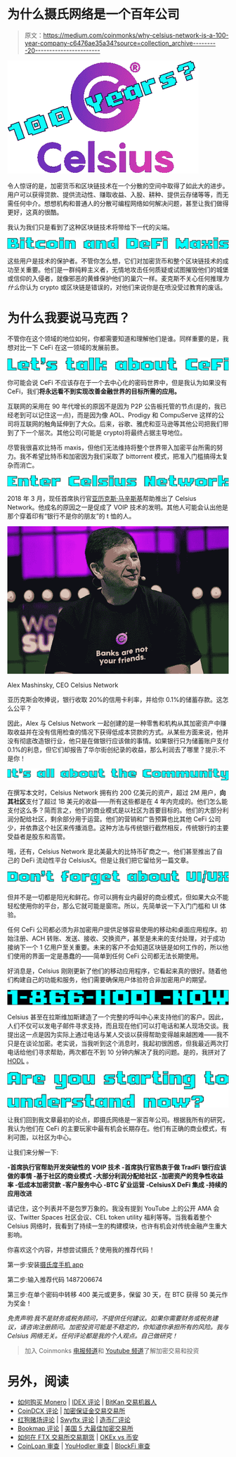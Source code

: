 # 为什么摄氏网络是一个百年公司

> 原文：<https://medium.com/coinmonks/why-celsius-network-is-a-100-year-company-c6476ae35a34?source=collection_archive---------20----------------------->

![](img/d4ce6a1ef83850a0d3858a0789789eba.png)

令人惊讶的是，加密货币和区块链技术在一个分散的空间中取得了如此大的进步。用户可以获得贷款、提供流动性、赚取收益、入股、耕种、提供云存储等等，而无需任何中介。想想机构和普通人的分散可编程网络如何解决问题，甚至让我们做得更好，这真的很酷。

我认为我们只是看到了这种区块链技术将带给下一代的尖端。

![](img/f05cd36815f7763d650c115b59d2627e.png)

这些用户是技术的保护者。不管你怎么想，它们对加密货币和整个区块链技术的成功至关重要。他们是一群纯粹主义者，无情地攻击任何质疑或试图摧毁他们的城堡或信仰的入侵者，就像邪恶的黄蜂保护他们的巢穴一样。麦克斯不关心任何推理*为什么*你认为 crypto 或区块链是错误的，对他们来说你是在喷没受过教育的废话。

# 为什么我要说马克西？

不管你在这个领域的地位如何，你都需要知道和理解他们是谁。同样重要的是，我想对比一下 CeFi 在这一领域的发展前景。

![](img/46458167e5e0c641c93b9252410b806d.png)

你可能会说 CeFi 不应该存在于一个去中心化的密码世界中，但是我认为如果没有 CeFi，我们**将永远看不到实现改善金融世界的目标所需的应用。**

互联网的采用在 90 年代增长的原因不是因为 P2P 公告板托管的节点(是的，我已经老到可以记住这一点)，而是因为像 AOL、Prodigy 和 CompuServe 这样的公司将互联网的触角延伸到了大众。后来，谷歌、雅虎和亚马逊等其他公司把我们带到了下一个层次。其他公司(可能是 crypto)将最终占据主导地位。

尽管我很喜欢比特币 maxis，但他们无法维持将整个世界带入加密平台所需的努力。我不希望比特币和加密因为我们采取了 bittorrent 模式，把准入门槛搞得太复杂而消亡。

![](img/2e3e8317e9d2dc8a2a8ac41a81d82a8a.png)

2018 年 3 月，现任首席执行官[亚历克斯·马辛斯基](https://www.mashinsky.com/)帮助推出了 Celsius Network。他成名的原因之一是促成了 VOIP 技术的发明。其他人可能会认出他是那个穿着印有“银行不是你的朋友”的 t 恤的人。

![](img/1e10c9748edceceb9949ae43da149aab.png)

Alex Mashinsky, CEO Celsius Network

亚历克斯会吹捧说，银行收取 20%的信用卡利率，并给你 0.1%的储蓄存款。这怎么公平？

因此，Alex 与 Celsius Network 一起创建的是一种零售和机构从其加密资产中赚取收益并在没有信用检查的情况下获得低成本贷款的方式。从某些方面来说，他并没有彻底改造银行业，他只是在做银行应该做的事情。如果银行只为储蓄账户支付 0.1%的利息，但它们却报告了华尔街创纪录的收益，那么利润去了哪里？提示:不是你！

![](img/21b1e3940745a9815a247861c368c58d.png)

在撰写本文时，Celsius Network 拥有约 200 亿美元的资产，超过 2M 用户，**向其社区**支付了超过 1B 美元的收益——所有这些都是在 4 年内完成的。他们怎么能支付这么多？简而言之，他们的商业模式是以社区为首要目标的。他们的大部分利润分配给社区，剩余部分用于运营。他们的营销和广告预算也比其他 CeFi 公司少，并依靠这个社区来传播消息。这种方法与传统银行截然相反，传统银行的主要受益者是股东和高管。

哦，还有，Celsius Network 是北美最大的比特币矿商之一。他们甚至推出了自己的 DeFi 流动性平台 CelsiusX。但是让我们把它留给另一篇文章。

![](img/a6fd34bef09cb870890a57d7a49cd5e3.png)

但并不是一切都是阳光和鲜花。你可以拥有业内最好的商业模式，但如果大众不能轻松使用你的平台，那么它就可能是窗帘。所以，先简单说一下入门门槛和 UI 体验。

任何 CeFi 公司都必须为非加密用户提供足够容易使用的移动和桌面应用程序。初始注册、ACH 转账、发送、接收、交换资产，甚至是未来的支付处理，对于成功接纳下一个 1 亿用户至关重要。未来的客户不会知道区块链是如何工作的，所以他们使用的界面一定是愚蠢的——简单到任何 CeFi 公司都无法长期使用。

好消息是，Celsius 刚刚更新了他们的移动应用程序，它看起来真的很好。随着他们构建自己的功能和服务，他们需要确保用户体验符合非加密用户的期望。

![](img/162624c379596070fe2ab3bfe8cd5b24.png)

Celsius 甚至在拉斯维加斯建造了一个完整的呼叫中心来支持他们的客户。因此，人们不仅可以发电子邮件寻求支持，而且现在他们可以打电话和某人现场交谈。我提出这一点是因为实际上通过电话与某人交谈以获得帮助变得越来越困难——我不只是在谈论加密。老实说，当我听到这个消息时，我起初很困惑，但我最近两次打电话给他们寻求帮助，两次都在不到 10 分钟内解决了我的问题。是的，我拼对了 [HODL](https://www.investopedia.com/terms/h/hodl.asp) 。

![](img/3e8173ae549a1b6d5a47dee82aa1a02d.png)

让我们回到我文章最初的论点，即摄氏网络是一家百年公司。根据我所有的研究，我认为他们在 CeFi 的主要玩家中最有机会长期存在。他们有正确的商业模式，有利可图，以社区为中心。

让我们来分解一下:

**-首席执行官帮助开发突破性的 VOIP 技术
-首席执行官热衷于做 TradFi 银行应该做的事情
-基于社区的商业模式
-大部分利润分配给社区
-加密资产的竞争性收益率
-低成本加密贷款
-客户服务中心
-BTC 矿业运营
-CelsiusX DeFi 集成
-持续的应用改进**

请记住，这个列表并不是包罗万象的。我没有提到 YouTube 上的公开 AMA 会议、Twitter Spaces 社区会议、CEL token utility 福利等等。当我看着整个 Celsius 网络时，我看到了持续一生的构建模块，也许有机会对传统金融产生重大影响。

你喜欢这个内容，并想尝试摄氏？使用我的推荐代码！

第一步:安装[摄氏度手机 app](https://celsiusnetwork.app.link/1487206674)

第二步:输入推荐代码 1487206674

第三步:在单个密码中转移 400 美元或更多，保留 30 天，在 BTC 获得 50 美元作为奖金！

*免责声明:我不是财务或税务顾问，不提供任何建议。如果你需要财务或税务建议，请咨询注册顾问。加密投资可能是不稳定的，你知道你承担所有的风险。我与 Celsius 网络无关。任何评论都是我的个人观点。自己做研究！*

> 加入 Coinmonks [电报频道](https://t.me/coincodecap)和 [Youtube 频道](https://www.youtube.com/c/coinmonks/videos)了解加密交易和投资

# 另外，阅读

*   [如何购买 Monero](https://coincodecap.com/buy-monero) | [IDEX 评论](https://coincodecap.com/idex-review) | [BitKan 交易机器人](https://coincodecap.com/bitkan-trading-bot)
*   [CoinDCX 评论](/coinmonks/coindcx-review-8444db3621a2) | [加密保证金交易交易所](https://coincodecap.com/crypto-margin-trading-exchanges)
*   [红狗赌场评论](https://coincodecap.com/red-dog-casino-review) | [Swyftx 评论](https://coincodecap.com/swyftx-review) | [造币厂评论](https://coincodecap.com/coingate-review)
*   [Bookmap 评论](https://coincodecap.com/bookmap-review-2021-best-trading-software) | [美国 5 大最佳加密交易所](https://coincodecap.com/crypto-exchange-usa)
*   [如何在 FTX 交易所交易期货](https://coincodecap.com/ftx-futures-trading) | [OKEx vs 币安](https://coincodecap.com/okex-vs-binance)
*   [CoinLoan 审查](https://coincodecap.com/coinloan-review) | [YouHodler 审查](/coinmonks/youhodler-4-easy-ways-to-make-money-98969b9689f2) | [BlockFi 审查](https://coincodecap.com/blockfi-review)
